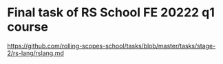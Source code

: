 # Final task of RS School FE 20222 q1 course

https://github.com/rolling-scopes-school/tasks/blob/master/tasks/stage-2/rs-lang/rslang.md

